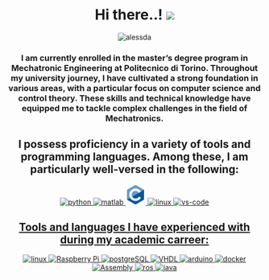 <div align="center">
  <h1> Hi there..! <img src="https://github.com/piyushP7pravin/piyushP7pravin/blob/master/Hi.gif" width="29px"> </h1>
  <p> <img src=https://komarev.com/ghpvc/?username=alessda alt=alessda> </p>
</div>
<div align="center">
  <h3> I am currently enrolled in the master’s degree program in Mechatronic Engineering at Politecnico di Torino. Throughout my university journey, I have cultivated a strong foundation in various areas, with a particular focus on computer science and control theory. These skills and technical knowledge have equipped me to tackle complex challenges in the field of Mechatronics.
  </h3>
</div>
<div align="center">
  <h2>
    I possess proficiency in a variety of tools and programming languages. Among these, I am particularly well-versed in the following:
  </h2>
  <a href="https://www.python.org" target="_blank"> 
    <img src="https://www.vectorlogo.zone/logos/python/python-icon.svg" alt="python" width="40" height="40"/> 
  </a> 
  <a href="https://www.mathworks.com/" target="_blank">
    <img src="https://upload.wikimedia.org/wikipedia/commons/thumb/2/21/Matlab_Logo.png/534px-Matlab_Logo.png" alt="matlab" width="40" height="40"/>
  </a>
  <a href="https://www.cprogramming.com/" target="_blank"> 
      <img src="https://raw.githubusercontent.com/devicons/devicon/master/icons/c/c-original.svg" alt="c" width="40" height="40"/>   
  </a> 
  <a href="https://www.linux.org/" target="_blank"> 
    <img src="https://www.vectorlogo.zone/logos/linux/linux-icon.svg" alt="linux" width="40" height="40"/> 
  </a> 
  <a href="https://code.visualstudio.com/" target="_blank">
    <img src="https://www.vectorlogo.zone/logos/visualstudio_code/visualstudio_code-icon.svg" alt="vs-code" width="40" height="40"/>
  </>
</div>
<div align="center">
  <h2>
  Tools and languages I have experienced with during my academic carreer:
  </h2>
  <a href="https://developer.apple.com/swift/" target="_blank"> 
    <img src="https://www.vectorlogo.zone/logos/swift/swift-icon.svg" alt="linux" width="40" height="40"/> 
  </a> 
  <a href="https://www.raspberrypi.org/" target="_blank">
    <img src="https://elinux.org/images/c/cb/Raspberry_Pi_Logo.svg" alt="Raspberry Pi" width="35" height="40"/>
  </a>
  <a href="https://www.postgresql.org/" target="_blank">
    <img src="https://www.vectorlogo.zone/logos/postgresql/postgresql-icon.svg" alt="postgreSQL" width="40" height="40"/>
  </a>
  <a href="https://en.wikipedia.org/wiki/VHDL" target="_blank">
    <img src="https://is5-ssl.mzstatic.com/image/thumb/Purple113/v4/b7/86/21/b78621df-138c-b347-e35a-39ec08e2a06f/source/200x200bb.jpg" alt="VHDL"    width="40" height="40"/>
  </a>
  <a href="https://www.arduino.cc/" target="_blank">
    <img src="https://iconape.com/wp-content/files/ow/352974/svg/arduino-seeklogo.com.svg" alt="arduino" width="40" height="40"/>
  </a>  
  <a href="https://www.docker.com/" target="_blank"> 
    <img src="https://www.vectorlogo.zone/logos/docker/docker-icon.svg" alt="docker" width="40" height="40"/> 
  </a> 
  <a href="https://en.wikipedia.org/wiki/Assembly_language" target="_blank">
    <img src="https://hackr.io/tutorials/assembly-language/logo-assembly-language.svg?ver=1603208610" alt="Assembly" width="40" height="40"/>
  </a>
  <a href="https://www.ros.org" target="_blank">
    <img src="https://www.vectorlogo.zone/logos/ros/ros-ar21.svg" alt="ros" width="40" height="40"/>
    </>
      <a href="https://www.java.com" target="_blank"> 
    <img src="https://www.vectorlogo.zone/logos/java/java-icon.svg" alt="java" width="40" height="40"/> 
  </a>
</div>
